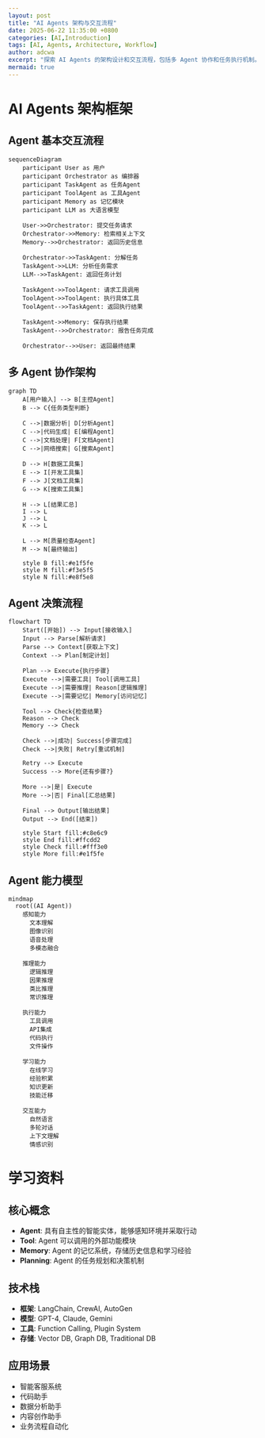 ```yaml
---
layout: post
title: "AI Agents 架构与交互流程"
date: 2025-06-22 11:35:00 +0800
categories: [AI,Introduction]
tags: [AI, Agents, Architecture, Workflow]
author: adcwa
excerpt: "探索 AI Agents 的架构设计和交互流程，包括多 Agent 协作和任务执行机制。"
mermaid: true
---
```


# AI Agents 架构框架

## Agent 基本交互流程

```mermaid
sequenceDiagram
    participant User as 用户
    participant Orchestrator as 编排器
    participant TaskAgent as 任务Agent
    participant ToolAgent as 工具Agent
    participant Memory as 记忆模块
    participant LLM as 大语言模型
    
    User->>Orchestrator: 提交任务请求
    Orchestrator->>Memory: 检索相关上下文
    Memory-->>Orchestrator: 返回历史信息
    
    Orchestrator->>TaskAgent: 分解任务
    TaskAgent->>LLM: 分析任务需求
    LLM-->>TaskAgent: 返回任务计划
    
    TaskAgent->>ToolAgent: 请求工具调用
    ToolAgent->>ToolAgent: 执行具体工具
    ToolAgent-->>TaskAgent: 返回执行结果
    
    TaskAgent->>Memory: 保存执行结果
    TaskAgent-->>Orchestrator: 报告任务完成
    
    Orchestrator-->>User: 返回最终结果
```

## 多 Agent 协作架构

```mermaid
graph TD
    A[用户输入] --> B[主控Agent]
    B --> C{任务类型判断}
    
    C -->|数据分析| D[分析Agent]
    C -->|代码生成| E[编程Agent]
    C -->|文档处理| F[文档Agent]
    C -->|网络搜索| G[搜索Agent]
    
    D --> H[数据工具集]
    E --> I[开发工具集]
    F --> J[文档工具集]
    G --> K[搜索工具集]
    
    H --> L[结果汇总]
    I --> L
    J --> L
    K --> L
    
    L --> M[质量检查Agent]
    M --> N[最终输出]
    
    style B fill:#e1f5fe
    style M fill:#f3e5f5
    style N fill:#e8f5e8
```

## Agent 决策流程

```mermaid
flowchart TD
    Start([开始]) --> Input[接收输入]
    Input --> Parse[解析请求]
    Parse --> Context[获取上下文]
    Context --> Plan[制定计划]
    
    Plan --> Execute{执行步骤}
    Execute -->|需要工具| Tool[调用工具]
    Execute -->|需要推理| Reason[逻辑推理]
    Execute -->|需要记忆| Memory[访问记忆]
    
    Tool --> Check{检查结果}
    Reason --> Check
    Memory --> Check
    
    Check -->|成功| Success[步骤完成]
    Check -->|失败| Retry[重试机制]
    
    Retry --> Execute
    Success --> More{还有步骤?}
    
    More -->|是| Execute
    More -->|否| Final[汇总结果]
    
    Final --> Output[输出结果]
    Output --> End([结束])
    
    style Start fill:#c8e6c9
    style End fill:#ffcdd2
    style Check fill:#fff3e0
    style More fill:#e1f5fe
```

## Agent 能力模型

```mermaid
mindmap
  root((AI Agent))
    感知能力
      文本理解
      图像识别
      语音处理
      多模态融合
    
    推理能力
      逻辑推理
      因果推理
      类比推理
      常识推理
    
    执行能力
      工具调用
      API集成
      代码执行
      文件操作
    
    学习能力
      在线学习
      经验积累
      知识更新
      技能迁移
    
    交互能力
      自然语言
      多轮对话
      上下文理解
      情感识别
```

# 学习资料

## 核心概念
- **Agent**: 具有自主性的智能实体，能够感知环境并采取行动
- **Tool**: Agent 可以调用的外部功能模块
- **Memory**: Agent 的记忆系统，存储历史信息和学习经验
- **Planning**: Agent 的任务规划和决策机制

## 技术栈
- **框架**: LangChain, CrewAI, AutoGen
- **模型**: GPT-4, Claude, Gemini
- **工具**: Function Calling, Plugin System
- **存储**: Vector DB, Graph DB, Traditional DB

## 应用场景
- 智能客服系统
- 代码助手
- 数据分析助手
- 内容创作助手
- 业务流程自动化
